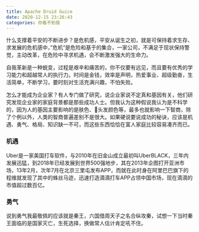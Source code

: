 ```yaml
---
title: Apache Druid Guice
date: 2020-12-15 23:26:43
categories: 你看不到我
---
```


什么支撑着平安的不断进步？是危机感，平安从诞生之初，就是可保持着求生存、求发展的危机感中，”危机“是危险和基于的集合，一家公司，不满足于现状保持警觉，主动改革，在危险中寻求机遇，会不断激发强大的生命力。

自我革新是一种蜕变，过程是艰辛和痛苦的，你不仅要有远见，而且要有优秀的学习能力和超越常人的执行力。时间是金钱，效率是声明，热爱事业、超级勤奋，生活简单，不断学习，要时刻对生活充满兴趣，不怕失败。

怎么才能成为企业家？有人专门做了研究，说企业家说不定真和基因有关，他们研究发现企业家的家庭背景都是那些成功人士。但我认为这种假说我认为是不科学的，因为人的基因主要影响的是肤色、头发颜色等，最多也就影响一下智商，除了个例以外，人类的智商普遍差别不是很大。如果硬说要说成功的秘诀，应该是机遇、勇气、格局、知识缺一不可，而这些东西恰恰在富人家庭比较容易凑齐而已。

### 机遇

Uber是一家美国打车软件，与2010年在旧金山成立最初叫UberBLACK，三年内发展迅猛，到2018年已经发展到世界500强地步，其在2013年企图打开亚洲市场，13年2月，次年7月在北京三里屯发布APP，而就在此时身在阿里巴巴旗下的程维就发现了其中的蛛丝马迹，迅速打造滴滴打车APP占领中国市场，现在滴滴的市值超过数百亿。


### 勇气

说到勇气我最敬佩的应该就是秦王，六国借周天子之名合纵攻秦，试想一下当时秦王面临的是国家灭亡，生死选择，换做常人估计肯定吼不住。




